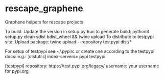 # rescape_graphene
Graphene helpers for rescape projects

To build:
Update the version in setup.py
Run to generate build:
python3 setup.py clean sdist bdist_wheel && twine upload
To distribute to testpypi site:
Upload package: twine upload --repository testpypi dist/*

For setup of testpypi see ~/.pypirc or create one according to the testpypi docs:
e.g.:
[distutils]
index-servers=
    pypi
    testpypi

[testpypi]
repository: https://test.pypi.org/legacy/
username: your username for pypi.org
